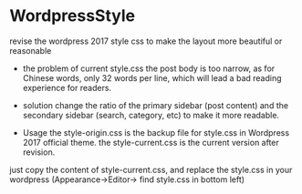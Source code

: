 # WordpressStyle
revise the wordpress 2017 style css to make the layout more beautiful or reasonable

* the problem of current style.css
the post body is too narrow, as for Chinese words, only 32 words per line, which will lead a bad reading experience for readers.

* solution
change the ratio of the primary sidebar (post content) and the secondary sidebar (search, category, etc) to make it more readable.

* Usage
the style-origin.css is the backup file for style.css in Wordpress 2017 official theme.
the style-current.css is the current version after revision.

just copy the content of style-current.css, and replace the style.css in your wordpress (Appearance->Editor-> find style.css in bottom left)
